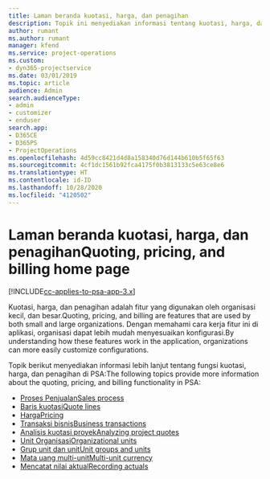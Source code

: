 ```yaml
---
title: Laman beranda kuotasi, harga, dan penagihan
description: Topik ini menyediakan informasi tentang kuotasi, harga, dan penagihan.
author: rumant
ms.author: rumant
manager: kfend
ms.service: project-operations
ms.custom:
- dyn365-projectservice
ms.date: 03/01/2019
ms.topic: article
audience: Admin
search.audienceType:
- admin
- customizer
- enduser
search.app:
- D365CE
- D365PS
- ProjectOperations
ms.openlocfilehash: 4d59cc8421d4d8a158340d76d144b610b5f65f63
ms.sourcegitcommit: 4cf1dc1561b92fca4175f0b3813133c5e63ce8e6
ms.translationtype: HT
ms.contentlocale: id-ID
ms.lasthandoff: 10/28/2020
ms.locfileid: "4120502"
---
```

# <a name="quoting-pricing-and-billing-home-page"></a><span data-ttu-id="7006a-103">Laman beranda kuotasi, harga, dan penagihan</span><span class="sxs-lookup"><span data-stu-id="7006a-103">Quoting, pricing, and billing home page</span></span>

[!INCLUDE[cc-applies-to-psa-app-3.x](../includes/cc-applies-to-psa-app-3x.md)]

<span data-ttu-id="7006a-104">Kuotasi, harga, dan penagihan adalah fitur yang digunakan oleh organisasi kecil, dan besar.</span><span class="sxs-lookup"><span data-stu-id="7006a-104">Quoting, pricing, and billing are features that are used by both small and large organizations.</span></span> <span data-ttu-id="7006a-105">Dengan memahami cara kerja fitur ini di aplikasi, organisasi dapat lebih mudah menyesuaikan konfigurasi.</span><span class="sxs-lookup"><span data-stu-id="7006a-105">By understanding how these features work in the application, organizations can more easily customize configurations.</span></span>

<span data-ttu-id="7006a-106">Topik berikut menyediakan informasi lebih lanjut tentang fungsi kuotasi, harga, dan penagihan di PSA:</span><span class="sxs-lookup"><span data-stu-id="7006a-106">The following topics provide more information about the quoting, pricing, and billing functionality in PSA:</span></span>

- [<span data-ttu-id="7006a-107">Proses Penjualan</span><span class="sxs-lookup"><span data-stu-id="7006a-107">Sales process</span></span>](basic-sales-process.md)
- [<span data-ttu-id="7006a-108">Baris kuotasi</span><span class="sxs-lookup"><span data-stu-id="7006a-108">Quote lines</span></span>](basic-quote-lines.md)
- [<span data-ttu-id="7006a-109">Harga</span><span class="sxs-lookup"><span data-stu-id="7006a-109">Pricing</span></span>](basic-pricing.md)
- [<span data-ttu-id="7006a-110">Transaksi bisnis</span><span class="sxs-lookup"><span data-stu-id="7006a-110">Business transactions</span></span>](basic-business-transactions.md)
- [<span data-ttu-id="7006a-111">Analisis kuotasi proyek</span><span class="sxs-lookup"><span data-stu-id="7006a-111">Analyzing project quotes</span></span>](basic-analyzing-quotes.md)
- [<span data-ttu-id="7006a-112">Unit Organisasi</span><span class="sxs-lookup"><span data-stu-id="7006a-112">Organizational units</span></span>](advanced-organizational.md)
- [<span data-ttu-id="7006a-113">Grup unit dan unit</span><span class="sxs-lookup"><span data-stu-id="7006a-113">Unit groups and units</span></span>](advanced-units.md)
- [<span data-ttu-id="7006a-114">Mata uang multi-unit</span><span class="sxs-lookup"><span data-stu-id="7006a-114">Multi-unit currency</span></span>](advanced-currency.md)
- [<span data-ttu-id="7006a-115">Mencatat nilai aktual</span><span class="sxs-lookup"><span data-stu-id="7006a-115">Recording actuals</span></span>](advanced-actuals.md)

